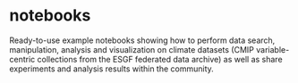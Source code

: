 # notebooks
Ready-to-use example notebooks showing how to perform data search, manipulation, analysis and visualization on climate datasets (CMIP variable-centric collections from the ESGF federated data archive) as well as share experiments and analysis results within the community.
